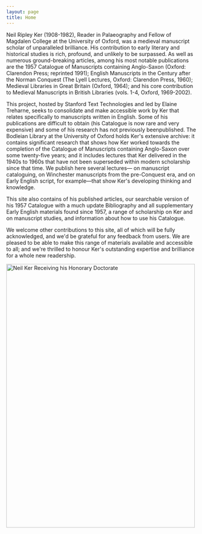 ```yaml
---
layout: page
title: Home
---
```


Neil Ripley Ker (1908-1982), Reader in Palaeography and Fellow of Magdalen
College at the University of Oxford, was a medieval manuscript scholar of
unparalleled brilliance. His contribution to early literary and historical
studies is rich, profound, and unlikely to be surpassed. As well as numerous
ground-breaking articles, among his most notable publications are the 1957
Catalogue of Manuscripts containing Anglo-Saxon (Oxford: Clarendon Press;
reprinted 1991); English Manuscripts in the Century after the Norman Conquest
(The Lyell Lectures, Oxford: Clarendon Press, 1960); Medieval Libraries in Great
Britain (Oxford, 1964); and his core contribution to Medieval Manuscripts in
British Libraries (vols. 1-4, Oxford, 1969-2002).

This project, hosted by Stanford Text Technologies and led by Elaine Treharne, 
seeks to consolidate and make accessible work by Ker that relates specifically to 
manuscripts written in English. Some of his publications are difficult to obtain
(his Catalogue is now rare and very expensive) and some of his research has not 
previously beenpublished. The Bodleian Library at the University of Oxford holds 
Ker's extensive archive: it contains significant research that shows how Ker worked
towards the completion of the Catalogue of Manuscripts containing Anglo-Saxon
over some twenty-five years; and it includes lectures that Ker delivered in the
1940s to 1960s that have not been superseded within modern scholarship since
that time. We publish here several lectures— on manuscript cataloguing, on
Winchester manuscripts from the pre-Conquest era, and on Early English script,
for example—that show Ker's developing thinking and knowledge.

This site also contains of his published articles, our searchable version of his
1957 Catalogue with a much update Bibliography and all supplementary Early English
materials found since 1957, a range of scholarship on Ker and on manuscript studies,
and information about how to use his Catalogue.

We welcome other contributions to this site, all of which will be fully acknowledged,
and we'd be grateful for any feedback from users. We are pleased to be able to make
this range of materials available and accessible to all; and we're thrilled to honour
Ker's outstanding expertise and brilliance for a whole new readership.


<img src="https://digital-ker.github.io/images/Ker-Home-page-Image.jpg" alt="Neil Ker Receiving his Honorary Doctorate" width="500" height="700" style="margin: 0 auto;">